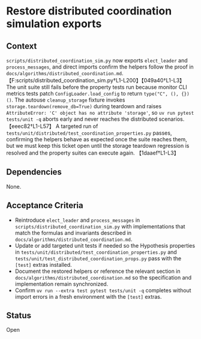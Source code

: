 # Restore distributed coordination simulation exports

## Context
`scripts/distributed_coordination_sim.py` now exports `elect_leader` and
`process_messages`, and direct imports confirm the helpers follow the proof in
`docs/algorithms/distributed_coordination.md`.
【F:scripts/distributed_coordination_sim.py†L1-L200】【049a40†L1-L3】 The unit
suite still fails before the property tests run because monitor CLI metrics
tests patch `ConfigLoader.load_config` to return `type("C", (), {})()`. The
autouse `cleanup_storage` fixture invokes `storage.teardown(remove_db=True)`
during teardown and raises `AttributeError: 'C' object has no attribute
'storage'`, so `uv run pytest tests/unit -q` aborts early and never reaches the
distributed scenarios. 【eeec82†L1-L57】 A targeted run of
`tests/unit/distributed/test_coordination_properties.py` passes, confirming the
helpers behave as expected once the suite reaches them, but we must keep this
ticket open until the storage teardown regression is resolved and the property
suites can execute again. 【1daaef†L1-L3】

## Dependencies
None.

## Acceptance Criteria
- Reintroduce `elect_leader` and `process_messages` in
  `scripts/distributed_coordination_sim.py` with implementations that match
  the formulas and invariants described in
  `docs/algorithms/distributed_coordination.md`.
- Update or add targeted unit tests if needed so the Hypothesis properties in
  `tests/unit/distributed/test_coordination_properties.py` and
  `tests/unit/test_distributed_coordination_props.py` pass with the `[test]`
  extras installed.
- Document the restored helpers or reference the relevant section in
  `docs/algorithms/distributed_coordination.md` so the specification and
  implementation remain synchronized.
- Confirm `uv run --extra test pytest tests/unit -q` completes without
  import errors in a fresh environment with the `[test]` extras.

## Status
Open
